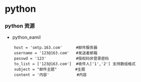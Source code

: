 # python
### python 资源 
  -  python_eamil
   >
        host = 'smtp.163.com'      #邮件服务器
        username = '123@163.com'   #发送者邮箱
        passwd = '123'             #授权码非登录密码
        to_list = ['123@163.com']  #收件人['1','2'] 支持数组格式
        subject = "邮件主题"        #主题
        content = '内容'            #内容
